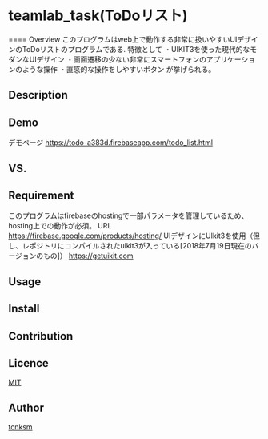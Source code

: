 # teamlab_task(ToDoリスト)
====
Overview
  このプログラムはweb上で動作する非常に扱いやすいUIデザインのToDoリストのプログラムである.
  特徴として
  ・UIKIT3を使った現代的なモダンなUIデザイン
  ・画面遷移の少ない非常にスマートフォンのアプリケーションのような操作
  ・直感的な操作をしやすいボタン
  が挙げられる。

## Description


## Demo
デモページ
https://todo-a383d.firebaseapp.com/todo_list.html

## VS. 

## Requirement
このプログラムはfirebaseのhostingで一部パラメータを管理しているため、
hosting上での動作が必須。
URL
https://firebase.google.com/products/hosting/
UIデザインにUIkit3を使用（但し、レポジトリにコンパイルされたuikit3が入っている[2018年7月19日現在のバージョンのもの]）
https://getuikit.com

## Usage

## Install

## Contribution

## Licence

[MIT](https://github.com/tcnksm/tool/blob/master/LICENCE)

## Author

[tcnksm](https://github.com/tcnksm)
